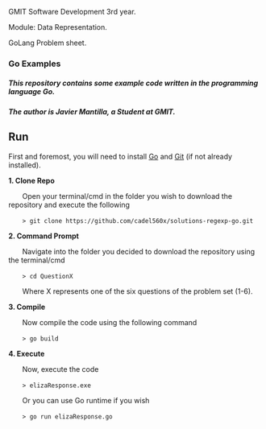 GMIT Software Development 3rd year.

Module: Data Representation.

GoLang Problem sheet.

### Go Examples
##### This repository contains some example code written in the programming language Go.
##### The author is Javier Mantilla, a Student at GMIT.

## Run
First and foremost, you will need to install [Go](https://golang.org/dl/) and [Git](https://git-scm.com/book/en/v2/Getting-Started-Installing-Git) (if not already installed).

**1. Clone Repo**

&nbsp;&nbsp;&nbsp;&nbsp;&nbsp;&nbsp;&nbsp;Open your terminal/cmd in the folder you wish to download the repository and execute the following

&nbsp;&nbsp;&nbsp;&nbsp;&nbsp;&nbsp;&nbsp;```> git clone https://github.com/cadel560x/solutions-regexp-go.git```

**2. Command Prompt**

&nbsp;&nbsp;&nbsp;&nbsp;&nbsp;&nbsp;&nbsp;Navigate into the folder you decided to download the repository using the terminal/cmd

&nbsp;&nbsp;&nbsp;&nbsp;&nbsp;&nbsp;&nbsp;```> cd QuestionX```

&nbsp;&nbsp;&nbsp;&nbsp;&nbsp;&nbsp;&nbsp;Where X represents one of the six questions of the problem set (1-6).

**3. Compile**

&nbsp;&nbsp;&nbsp;&nbsp;&nbsp;&nbsp;&nbsp;Now compile the code using the following command

&nbsp;&nbsp;&nbsp;&nbsp;&nbsp;&nbsp;&nbsp;```> go build```

**4. Execute**

&nbsp;&nbsp;&nbsp;&nbsp;&nbsp;&nbsp;&nbsp;Now, execute the code

&nbsp;&nbsp;&nbsp;&nbsp;&nbsp;&nbsp;&nbsp;```> elizaResponse.exe```

&nbsp;&nbsp;&nbsp;&nbsp;&nbsp;&nbsp;&nbsp;Or you can use Go runtime if you wish

&nbsp;&nbsp;&nbsp;&nbsp;&nbsp;&nbsp;&nbsp;```> go run elizaResponse.go```